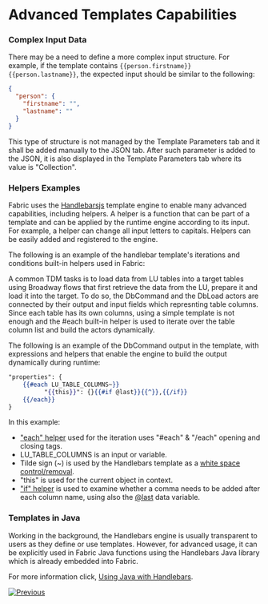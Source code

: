 # Advanced Templates Capabilities

### Complex Input Data


There may be a need to define a more complex input structure. For example, if the template contains  `{{person.firstname}} {{person.lastname}}`, the expected input should be similar to the following:

```json
{
  "person": {
    "firstname": "",
    "lastname": ""
  }
}
```

This type of structure is not managed by the Template Parameters tab and it shall be added manually to the JSON tab. After such parameter is added to the JSON, it is also displayed in the Template Parameters tab where its value is "Collection".  

### Helpers Examples

Fabric uses the [Handlebarsjs](https://handlebarsjs.com/) template engine to enable many advanced capabilities, including helpers. A helper is a function that can be part of a template and can be applied by the runtime engine according to its input. For example, a helper can change all input letters to capitals. Helpers can be easily added and registered to the engine. 

The following is an example of the handlebar template's iterations and conditions built-in helpers used in Fabric:

A common TDM tasks is to load data from LU tables into a target tables using Broadway flows that first retrieve the data from the LU, prepare it and load it into the target. To do so, the DbCommand and the DbLoad actors are connected by their output and input fields which represnting table columns. Since each table has its own columns, using a simple template is not enough and the #each built-in helper is used to iterate over the table column list and build the actors dynamically.

The following is an example of the DbCommand output in the template, with expressions and helpers that enable the engine to build the output dynamically during runtime: 

```handlebars
"properties": {
    {{#each LU_TABLE_COLUMNS~}}
          "{{this}}": {}{{#if @last}}{{^}},{{/if}}
	{{/each}}
} 
```

In this example:

* ["each" helper](https://handlebarsjs.com/guide/builtin-helpers.html#each) used for the iteration uses "#each" & "/each" opening and closing tags.
* LU_TABLE_COLUMNS is an input or variable.
* Tilde sign (~) is used by the Handlebars template as a [white space control/removal](https://handlebarsjs.com/guide/expressions.html#whitespace-control). 
* "this" is used for the current object in context. 
* ["if" helper](https://handlebarsjs.com/guide/builtin-helpers.html#if) is used to examine whether a comma needs to be added after each column name, using also the [@last](https://handlebarsjs.com/api-reference/data-variables.html#last) data variable. 

### Templates in Java

Working in the background, the Handlebars engine is usually transparent to users as they define or use templates.  However, for advanced usage, it can be explicitly used in Fabric Java functions using the Handlebars Java library which is already embedded into Fabric.

For more information click, [Using Java with Handlebars](https://jknack.github.io/handlebars.java/). 

 

[![Previous](/articles/images/Previous.png)](03_using_templates.md) 
